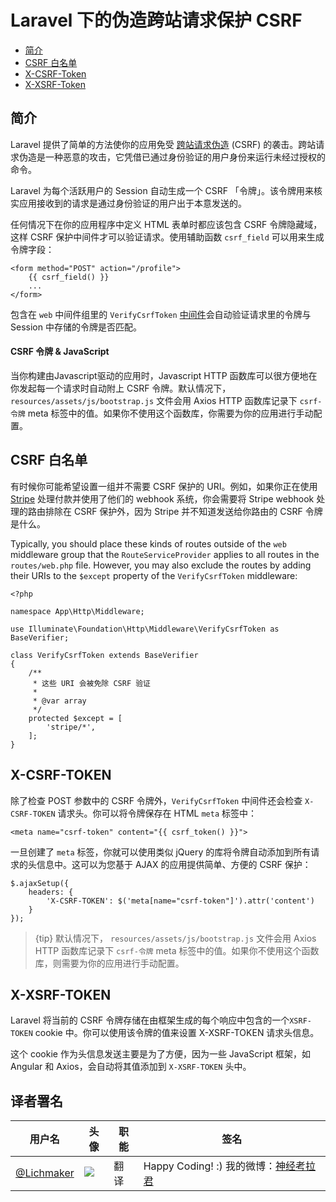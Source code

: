 # Laravel 下的伪造跨站请求保护 CSRF

- [简介](#csrf-introduction)
- [CSRF 白名单](#csrf-excluding-uris)
- [X-CSRF-Token](#csrf-x-csrf-token)
- [X-XSRF-Token](#csrf-x-xsrf-token)

<a name="csrf-introduction"></a>
## 简介

Laravel 提供了简单的方法使你的应用免受 [跨站请求伪造](https://en.wikipedia.org/wiki/Cross-site_request_forgery) (CSRF) 的袭击。跨站请求伪造是一种恶意的攻击，它凭借已通过身份验证的用户身份来运行未经过授权的命令。

Laravel 为每个活跃用户的 Session 自动生成一个 CSRF 「令牌」。该令牌用来核实应用接收到的请求是通过身份验证的用户出于本意发送的。

任何情况下在你的应用程序中定义 HTML 表单时都应该包含 CSRF 令牌隐藏域，这样 CSRF 保护中间件才可以验证请求。使用辅助函数 `csrf_field` 可以用来生成令牌字段：

    <form method="POST" action="/profile">
        {{ csrf_field() }}
        ...
    </form>

包含在 `web` 中间件组里的 `VerifyCsrfToken` [中间件](/docs/{{version}}/middleware)会自动验证请求里的令牌与 Session 中存储的令牌是否匹配。

#### CSRF 令牌 & JavaScript

当你构建由Javascript驱动的应用时，Javascript HTTP 函数库可以很方便地在你发起每一个请求时自动附上 CSRF 令牌。默认情况下， `resources/assets/js/bootstrap.js` 文件会用 Axios HTTP 函数库记录下 `csrf-令牌` meta 标签中的值。如果你不使用这个函数库，你需要为你的应用进行手动配置。

<a name="csrf-excluding-uris"></a>
## CSRF 白名单

有时候你可能希望设置一组并不需要 CSRF 保护的 URI。例如，如果你正在使用 [Stripe](https://stripe.com) 处理付款并使用了他们的 webhook 系统，你会需要将 Stripe webhook 处理的路由排除在 CSRF 保护外，因为 Stripe 并不知道发送给你路由的 CSRF 令牌是什么。

Typically, you should place these kinds of routes outside of the `web` middleware group that the `RouteServiceProvider` applies to all routes in the `routes/web.php` file. However, you may also exclude the routes by adding their URIs to the `$except` property of the `VerifyCsrfToken` middleware:

    <?php

    namespace App\Http\Middleware;

    use Illuminate\Foundation\Http\Middleware\VerifyCsrfToken as BaseVerifier;

    class VerifyCsrfToken extends BaseVerifier
    {
        /**
         * 这些 URI 会被免除 CSRF 验证
         *
         * @var array
         */
        protected $except = [
            'stripe/*',
        ];
    }

<a name="csrf-x-csrf-token"></a>
## X-CSRF-TOKEN

除了检查 POST 参数中的 CSRF 令牌外，`VerifyCsrfToken` 中间件还会检查 `X-CSRF-TOKEN` 请求头。你可以将令牌保存在 HTML `meta` 标签中：

    <meta name="csrf-token" content="{{ csrf_token() }}">

一旦创建了 `meta` 标签，你就可以使用类似 jQuery 的库将令牌自动添加到所有请求的头信息中。这可以为您基于 AJAX 的应用提供简单、方便的 CSRF 保护：

    $.ajaxSetup({
        headers: {
            'X-CSRF-TOKEN': $('meta[name="csrf-token"]').attr('content')
        }
    });

> {tip} 默认情况下， `resources/assets/js/bootstrap.js` 文件会用 Axios HTTP 函数库记录下 `csrf-令牌` meta 标签中的值。如果你不使用这个函数库，则需要为你的应用进行手动配置。

<a name="csrf-x-xsrf-token"></a>
## X-XSRF-TOKEN

Laravel 将当前的 CSRF 令牌存储在由框架生成的每个响应中包含的一个`XSRF-TOKEN` cookie 中。你可以使用该令牌的值来设置 X-XSRF-TOKEN 请求头信息。

这个 cookie 作为头信息发送主要是为了方便，因为一些 JavaScript 框架，如 Angular 和 Axios，会自动将其值添加到 `X-XSRF-TOKEN` 头中。

## 译者署名
| 用户名 | 头像 | 职能 | 签名 |
|---|---|---|---|
| [@Lichmaker](https://laravel-china.org/users/16370)  | <img class="avatar-66 rm-style" src="https://dn-phphub.qbox.me/uploads/avatars/16370_1499995124.jpg?imageView2/1/w/100/h/100">    |  翻译 | Happy Coding! :) 我的微博：[神经考拉君](http://weibo.com/1779555595/) |
